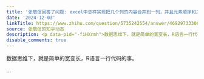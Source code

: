 ```yaml
---
title: '张敬信回答了问题: excel中怎样实现把几个列的内容合并到一列，并且元素顺序和之前一列的顺序一致？'
date: '2024-12-03'
linkTitle: https://www.zhihu.com/question/5735242554/answer/46929733306
source: 张敬信的知乎动态
description: <p data-pid="-fiHXrmh">数据思维下，就是简单的宽变长，R语言一行代码的事。</p> ...
disable_comments: true
---
```

<p data-pid="-fiHXrmh">数据思维下，就是简单的宽变长，R语言一行代码的事。</p> ...